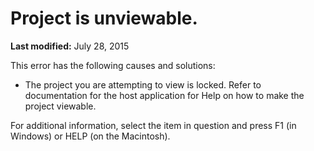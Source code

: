 
# Project is unviewable.

 **Last modified:** July 28, 2015

This error has the following causes and solutions:




- The project you are attempting to view is locked. Refer to documentation for the host application for Help on how to make the project viewable.
    

For additional information, select the item in question and press F1 (in Windows) or HELP (on the Macintosh).
